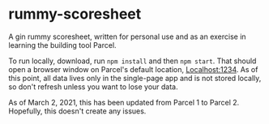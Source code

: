 # rummy-scoresheet

A gin rummy scoresheet, written for personal use and as an exercise in learning the building tool
Parcel.

To run locally, download, run `npm install` and then `npm start`. That should open a browser
window on Parcel's default location, [Localhost:1234](http://localhost:1234/). As of this point,
all data lives only in the single-page app and is not stored locally, so don't refresh unless you
want to lose your data.

As of March 2, 2021, this has been updated from Parcel 1 to Parcel 2. Hopefully, this doesn't create any issues.
